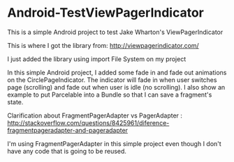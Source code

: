 Android-TestViewPagerIndicator
==============================

This is a simple Android project to test Jake Wharton's ViewPagerIndicator

This is where I got the library from: http://viewpagerindicator.com/

I just added the library using import File System on my project

In this simple Android project, I added some fade in and fade out animations on the CirclePageIndicator. The indicator will fade in when user switches page (scrolling) and fade out when user is idle (no scrolling).
I also show an example to put Parcelable into a Bundle so that I can save a fragment's state.

Clarification about FragmentPagerAdapter vs PagerAdapter : http://stackoverflow.com/questions/8425961/diference-fragmentpageradapter-and-pageradapter

I'm using FragmentPagerAdapter in this simple project even though I don't have any code that is going to be reused.